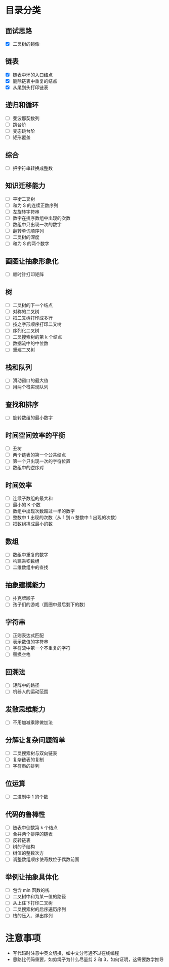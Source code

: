 <!--
 * @Author: luohong
 * @Date: 2019-08-20 17:14:18
 * @LastEditors: honghong
 * @LastEditTime: 2020-02-02 12:19:30
 * @Description:
 * @email: 3300536651@qq.com
 -->

# 目录分类

## 面试思路

- [x] 二叉树的镜像

## 链表

- [x] 链表中环的入口结点
- [x] 删除链表中重复的结点
- [x] 从尾到头打印链表

## 递归和循环

- [ ] 斐波那契数列
- [ ] 跳台阶
- [ ] 变态跳台阶
- [ ] 矩形覆盖

## 综合

- [ ] 把字符串转换成整数

## 知识迁移能力

- [ ] 平衡二叉树
- [ ] 和为 S 的连续正数序列
- [ ] 左旋转字符串
- [ ] 数字在排序数组中出现的次数
- [ ] 数组中只出现一次的数字
- [ ] 翻转单词顺序列
- [ ] 二叉树的深度
- [ ] 和为 S 的两个数字

## 画图让抽象形象化

- [ ] 顺时针打印矩阵

## 树

- [ ] 二叉树的下一个结点
- [ ] 对称的二叉树
- [ ] 把二叉树打印成多行
- [ ] 按之字形顺序打印二叉树
- [ ] 序列化二叉树
- [ ] 二叉搜索树的第 k 个结点
- [ ] 数据流中的中位数
- [ ] 重建二叉树

## 栈和队列

- [ ] 滑动窗口的最大值
- [ ] 用两个栈实现队列

## 查找和排序

- [ ] 旋转数组的最小数字

## 时间空间效率的平衡

- [ ] 丑树
- [ ] 两个链表的第一个公共结点
- [ ] 第一个只出现一次的字符位置
- [ ] 数组中的逆序对

## 时间效率

- [ ] 连续子数组的最大和
- [ ] 最小的 K 个数
- [ ] 数组中出现次数超过一半的数字
- [ ] 整数中 1 出现的次数（从 1 到 n 整数中 1 出现的次数）
- [ ] 把数组排成最小的数

## 数组

- [ ] 数组中重复的数字
- [ ] 构建乘积数组
- [ ] 二维数组中的查找

## 抽象建模能力

- [ ] 扑克牌顺子
- [ ] 孩子们的游戏（圆圈中最后剩下的数）

## 字符串

- [ ] 正则表达式匹配
- [ ] 表示数值的字符串
- [ ] 字符流中第一个不重复的字符
- [ ] 替换空格

## 回溯法

- [ ] 矩阵中的路径
- [ ] 机器人的运动范围

## 发散思维能力

- [ ] 不用加减乘除做加法

## 分解让复杂问题简单

- [ ] 二叉搜索树与双向链表
- [ ] 复杂链表的复制
- [ ] 字符串的排列

## 位运算

- [ ] 二进制中 1 的个数

## 代码的鲁棒性

- [ ] 链表中倒数第 k 个结点
- [ ] 合并两个排序的链表
- [ ] 反转链表
- [ ] 树的子结构
- [ ] 树值的整数次方
- [ ] 调整数组顺序使奇数位于偶数前面

## 举例让抽象具体化

- [ ] 包含 min 函数的栈
- [ ] 二叉树中和为某一值的路径
- [ ] 从上往下打印二叉树
- [ ] 二叉搜索树的后序遍历序列
- [ ] 栈的压入、弹出序列

# 注意事项

- 写代码时注意中英文切换，如中文分号通不过在线编程
- 思路比代码重要，如剪绳子为什么尽量剪 2 和 3，如何证明，这需要数学推导
